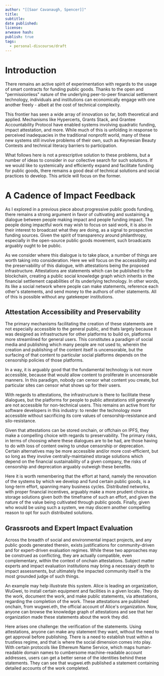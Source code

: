 ```yaml
---
author: "[[Saar Cavanaugh, Spencer]]"
title:
subtitle:
date published:
license:
arweave hash:
publish: true
tags:
  - personal-discourse/draft
---
```


# Introduction

There remains an active spirit of experimentation with regards to the usage of smart contracts for funding public goods. Thanks to the open and "permissionless" nature of the underlying peer-to-peer financial settlement technology, individuals and institutions can economically engage with one another freely - albeit at the cost of technical complexity.

This frontier has seen a wide array of innovation so far, both theoretical and applied. Mechanisms like Hypercerts, Grants Stack, and Grantee Accountability Protocol have enabled systems involving quadratic funding, impact attestation, and more. While much of this is unfolding in response to perceived inadequacies in the traditional nonprofit world, many of these new systems still involve problems of their own, such as Keynesian Beauty Contests and technical literacy barriers to participation.

What follows here is not a prescriptive solution to these problems, but a number of ideas to consider in our collective search for such solutions. If we would like to systemically and efficiently expand and facilitate funding for public goods, there remains a good deal of technical solutions and social practices to develop. This article will focus on the former.

# A Cadence of Impact Feedback

As I explored in a previous piece about progressive public goods funding, there remains a strong argument in favor of cultivating and sustaining a dialogue between people making impact and people funding impact. The people doing impactful work may wish to focus on said work, it is also in their interest to broadcast what they are doing, as a signal to prospective funding sources. Given the spirit of transparency around philanthropy, especially in the open-source public goods movement, such broadcasts arguably ought to be public.

As we consider where this dialogue is to take place, a number of things are worth taking into consideration. Here we will focus on the accessibility and the preservability of this dialogue, with attestations being the proposed infrastructure. Attestations are statements which can be published to the blockchain, creating a public social knowledge graph which inherits in the financial settlement capabilities of its underlying technology. In other words, its like a social network where people can make statements, reference each other's statements, and send money to the authors of other statements. All of this is possible without any gatekeeper institutions.

## Attestation Accessibility and Preservability

The primary mechanisms facilitating the creation of these statements are not especially accessible to the general public, and thats largely because it was designed as infrastructure for other platforms to build on, platforms more streamlined for general users. This constitutes a paradigm of social media and publishing which many people are not used to, wherein the creation and publishing of the content itself is uncensorable, but the surfacing of that content to particular social platforms depends on the censorship policies of those platforms.

In a way, it is arguably good that the fundamental technology is not more accessible, because that would allow content to proliferate in uncensorable manners. In this paradigm, nobody can censor what content you create, but particular sites can censor what shows up for their users.

With regards to attestations, the infrastructure is there to facilitate these dialogues, but the platforms for people to public attestations still generally are not accessible for non-technical users. This remains an active front for software developers in this industry: to render the technology more accessible without sacrificing its core values of censorship-resistance and silo-resistance.

Given that attestations can be stored onchain, or offchain on IPFS, they make a compelling choice with regards to preservability. The primary risks, in terms of choosing where these dialogues are to be had, are those having to do with loss of content owing to undue censorship or deprecation. Certain alternatives may be more accessible and/or more cost-efficient, but so long as they involve centrally-maintained storage solutions which depend on the financial sustainability of a given company, the risks of censorship and deprecation arguably outweigh these benefits.

Here it is worth remembering that the effort at hand, namely the renovation of the systems by which we develop and fund certain public goods, is a long-term effort, spanning many business cycles. Distributed networks, with proper financial incentives, arguably make a more prudent choice as storage solutions given both the timeframe of such an effort, and given the nature of the value being cultivated through public goods. Finally, given who would be using such a system, we may discern another compelling reason to opt for such distributed solutions.

## Grassroots and Expert Impact Evaluation

Across the breadth of social and environmental impact projects, and any public goods generated therein, exists justifications for community-driven and for expert-driven evaluation regimes. While these two approaches may be construed as conflicting, they are actually compatible, even complementary, within the context of onchain attestations. Subject matter experts and impact evaluation institutions may bring a necessary depth to impact assessments, but ultimately the impacted community itself is the most grounded judge of such things.

An example may help illustrate this system. Alice is leading an organization, WuGwei, to install certain equipment and facilities in a given locale. They do the work, document the work, and make public statements, via attestations, regarding the completion of the work. These attestations are published onchain, from wugwei.eth, the official account of Alice's organization. Now, anyone can browse the knowledge graph of attestations and see that her organization made these statements about the work they did.

Here arises one challenge: the verification of the statements. Using attestations, anyone can make any statement they want, without the need to get approval before publishing. There is a need to establish trust within a trustless regime, and that is where the social dimension comes into play. With certain protocols like Ethereum Name Service, which maps human-readable domain names to cumbersome machine-readable account addresses, users can get a better sense of the identities behind these statements. They can see that wugwei.eth published a statement containing detailed accounts of the work completed.
